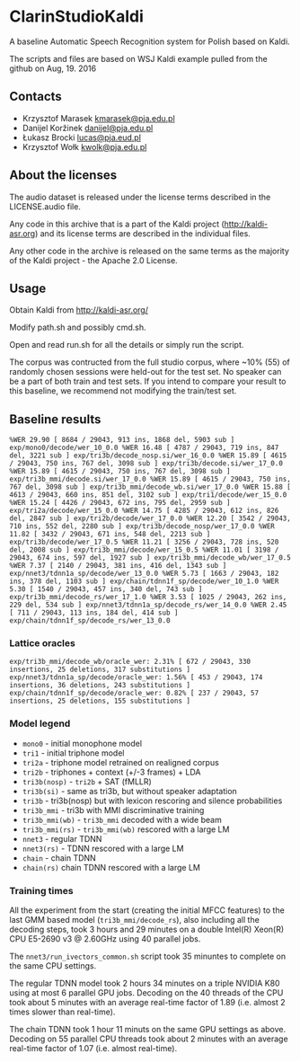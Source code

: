 # ClarinStudioKaldi

A baseline Automatic Speech Recognition system for Polish based on Kaldi.

The scripts and files are based on WSJ Kaldi example pulled from the github on Aug, 19. 2016

## Contacts

 * Krzysztof Marasek <kmarasek@pja.edu.pl>
 * Danijel Koržinek <danijel@pja.edu.pl>
 * Łukasz Brocki <lucas@pja.eud.pl>
 * Krzysztof Wołk <kwolk@pja.edu.pl>

## About the licenses

The audio dataset is released under the license terms described in the LICENSE.audio file.

Any code in this archive that is a part of the Kaldi project (http://kaldi-asr.org) and its license terms are described in the individual files.

Any other code in the archive is released on the same terms as the majority of the Kaldi project - the Apache 2.0 License.

## Usage

Obtain Kaldi from http://kaldi-asr.org/

Modify path.sh and possibly cmd.sh.

Open and read run.sh for all the details or simply run the script.

The corpus was contructed from the full studio corpus, where ~10% (55) of randomly chosen sessions were held-out for the test set. No speaker can be a part of both train and test sets.
If you intend to compare your result to this baseline, we recommend not modifying the train/test set.

## Baseline results

``
%WER 29.90 [ 8684 / 29043, 913 ins, 1868 del, 5903 sub ] exp/mono0/decode/wer_10_0.0
%WER 16.48 [ 4787 / 29043, 719 ins, 847 del, 3221 sub ] exp/tri3b/decode_nosp.si/wer_16_0.0
%WER 15.89 [ 4615 / 29043, 750 ins, 767 del, 3098 sub ] exp/tri3b/decode.si/wer_17_0.0
%WER 15.89 [ 4615 / 29043, 750 ins, 767 del, 3098 sub ] exp/tri3b_mmi/decode.si/wer_17_0.0
%WER 15.89 [ 4615 / 29043, 750 ins, 767 del, 3098 sub ] exp/tri3b_mmi/decode_wb.si/wer_17_0.0
%WER 15.88 [ 4613 / 29043, 660 ins, 851 del, 3102 sub ] exp/tri1/decode/wer_15_0.0
%WER 15.24 [ 4426 / 29043, 672 ins, 795 del, 2959 sub ] exp/tri2a/decode/wer_15_0.0
%WER 14.75 [ 4285 / 29043, 612 ins, 826 del, 2847 sub ] exp/tri2b/decode/wer_17_0.0
%WER 12.20 [ 3542 / 29043, 710 ins, 552 del, 2280 sub ] exp/tri3b/decode_nosp/wer_17_0.0
%WER 11.82 [ 3432 / 29043, 671 ins, 548 del, 2213 sub ] exp/tri3b/decode/wer_17_0.5
%WER 11.21 [ 3256 / 29043, 728 ins, 520 del, 2008 sub ] exp/tri3b_mmi/decode/wer_15_0.5
%WER 11.01 [ 3198 / 29043, 674 ins, 597 del, 1927 sub ] exp/tri3b_mmi/decode_wb/wer_17_0.5
%WER 7.37 [ 2140 / 29043, 381 ins, 416 del, 1343 sub ] exp/nnet3/tdnn1a_sp/decode/wer_13_0.0
%WER 5.73 [ 1663 / 29043, 182 ins, 378 del, 1103 sub ] exp/chain/tdnn1f_sp/decode/wer_10_1.0
%WER 5.30 [ 1540 / 29043, 457 ins, 340 del, 743 sub ] exp/tri3b_mmi/decode_rs/wer_17_1.0
%WER 3.53 [ 1025 / 29043, 262 ins, 229 del, 534 sub ] exp/nnet3/tdnn1a_sp/decode_rs/wer_14_0.0
%WER 2.45 [ 711 / 29043, 113 ins, 184 del, 414 sub ] exp/chain/tdnn1f_sp/decode_rs/wer_13_0.0
``

### Lattice oracles

``
exp/tri3b_mmi/decode_wb/oracle_wer: 2.31% [ 672 / 29043, 330 insertions, 25 deletions, 317 substitutions ]
exp/nnet3/tdnn1a_sp/decode/oracle_wer: 1.56% [ 453 / 29043, 174 insertions, 36 deletions, 243 substitutions ]
exp/chain/tdnn1f_sp/decode/oracle_wer: 0.82% [ 237 / 29043, 57 insertions, 25 deletions, 155 substitutions ]
``

### Model legend

  * ``mono0`` - initial monophone model
  * ``tri1`` - initial triphone model
  * ``tri2a`` - triphone model retrained on realigned corpus
  * ``tri2b`` - triphones + context (+/-3 frames) + LDA
  * ``tri3b(nosp)`` - ``tri2b`` + SAT (fMLLR)
  * ``tri3b(si)`` - same as tri3b, but without speaker adaptation
  * ``tri3b`` - tri3b(nosp) but with lexicon rescoring and silence probabilities
  * ``tri3b_mmi`` - tri3b with MMI discriminative training
  * ``tri3b_mmi(wb)`` - ``tri3b_mmi`` decoded with a wide beam
  * ``tri3b_mmi(rs)`` - ``tri3b_mmi(wb)`` rescored with a large LM
  * ``nnet3`` - regular TDNN
  * ``nnet3(rs)`` - TDNN rescored with a large LM
  * ``chain`` - chain TDNN
  * ``chain(rs)`` chain TDNN rescored with a large LM

### Training times

All the experiment from the start (creating the initial MFCC features) to the last GMM based model (``tri3b_mmi/decode_rs``), also including all the decoding steps, took 3 hours and 29 minutes on a double Intel(R) Xeon(R) CPU E5-2690 v3 @ 2.60GHz using 40 parallel jobs.

The ``nnet3/run_ivectors_common.sh`` script took 35 minuntes to complete on the same CPU settings.

The regular TDNN model took 2 hours 34 minutes on a triple NVIDIA K80 using at most 6 parallel GPU jobs. Decoding on the 40 threads of the CPU took about 5 minutes with an average real-time factor of 1.89 (i.e. almost 2 times slower than real-time).

The chain TDNN took 1 hour 11 minuts on the same GPU settings as above. Decoding on 55 parallel CPU threads took about 2 minutes with an average real-time factor of 1.07 (i.e. almost real-time).

